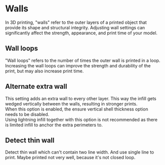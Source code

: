 # Walls

In 3D printing, "walls" refer to the outer layers of a printed object that provide its shape and structural integrity. Adjusting wall settings can significantly affect the strength, appearance, and print time of your model.

## Wall loops

"Wall loops" refers to the number of times the outer wall is printed in a loop. Increasing the wall loops can improve the strength and durability of the print, but may also increase print time.

## Alternate extra wall

This setting adds an extra wall to every other layer. This way the infill gets wedged vertically between the walls, resulting in stronger prints.  
When this option is enabled, the ensure vertical shell thickness option needs to be disabled.  
Using lightning infill together with this option is not recommended as there is limited infill to anchor the extra perimeters to.

## Detect thin wall

Detect thin wall which can't contain two line width. And use single line to print. Maybe printed not very well, because it's not closed loop.
